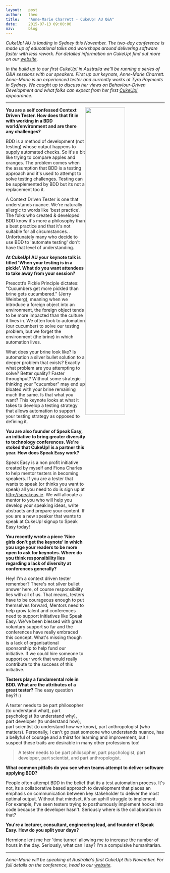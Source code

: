 ```yaml
---
layout:   post
author:   theo
title:    "Anne-Marie Charrett - CukeUp! AU Q&A"
date:     2015-07-13 09:00:00
nav:      blog
---
```


*CukeUp! AU is landing in Sydney this November. The two-day conference is made up of educational talks and workshops around delivering software faster with less rework.  For detailed information on CukeUp! find out more on our [website](https://cucumber.io/events/cukeup-australia-2015).*

*In the build up to our first CukeUp! in Australia we'll be running a series of Q&A sessions with our speakers. First up our keynote, Anne-Marie Charrett. Anne-Marie is an experienced tester and currently works at Tyro Payments in Sydney. We caught up to discuss her views on Behaviour-Driven Development and what folks can expect from her first [CukeUp!](https://cucumber.io/events/cukeup-australia-2015) appearance.*
***

<img src="https://cucumber.io/images/blog/charrett-300.jpg" style="float:right; width:50%">


**You are a self confessed Context Driven Tester. How does that fit in with working in a BDD world/environment and are there any challenges?**

BDD is a method of development (not testing) whose output happens to supply automated checks. So it's a bit like trying to compare apples and oranges. The problem comes when the assumption that BDD is a testing approach and it's used to attempt to solve testing challenges. Testing can be supplemented by BDD but its not a replacement too it.

A Context Driven Tester is one that understands nuance. We're naturally allergic to words like 'best practice'. The folks who created & developed BDD know it's more a philosophy than a best practice and that it's not suitable for all circumstances. . Unfortunately many who decide to use BDD to  'automate testing' don't have that level of understanding.


**At CukeUp! AU your keynote talk is titled 'When your testing is in a pickle'. What do you want attendees to take away from your session?**

Prescott’s Pickle Principle dictates: "Cucumbers get more pickled than brine gets cucumbered." (Jerry Weinberg),  meaning when we introduce a foreign object into an environment, the foreign object tends to be more impacted than the culture it lives in. We often look to automation (our cucumber) to solve our testing problem, but we forget the environment (the brine) in which automation lives.

What does your brine look like? Is automation a silver bullet solution to a deeper problem that exists? Exactly what problem are you attempting to solve? Better quality? Faster throughput? Without some strategic thinking your "cucumber" may end up bloated with your brine remaining much the same. Is that what you want? This keynote looks at what it takes to develop a testing strategy that allows automation to support your testing strategy as opposed to defining it.

**You are also founder of Speak Easy, an initiative to bring greater diversity to technology conferences. We're stoked that CukeUp! is a partner this year. How does Speak Easy work?**

Speak Easy is a non profit initiative created by myself and Fiona Charles to help mentor testers in becoming speakers. If you are a tester that wants to speak (or thinks you want to speak) all you need to do is sign up at http://speakeas.ie. We will allocate a mentor to you who will help you develop your speaking ideas, write abstracts and prepare your content. If you are a new speaker that wants to speak at CukeUp! signup to Speak Easy today!

**You recently wrote a piece ‘Nice girls don't get the keynote’ in which you urge your readers to be more open to ask for keynotes. Where do you think responsibility lies regarding a lack of diversity at conferences generally?**

Hey! I'm a context driven tester remember? There's not silver bullet answer here, of course responsibility lies with all of us.  That means, testers have to be courageous enough to put themselves forward, Mentors need to help grow talent and conferences need to support initiatives like Speak Easy. We've been blessed with great voluntary support so far and the conferences have really embraced this concept. What's missing though is a lack of organisational sponsorship to help fund our initiative. If we could hire someone to support our work that would really contribute to the success of this initiative.

**Testers play a fundamental role in BDD. What are the attributes of a great tester?**
The easy question hey?! :)

A tester needs to be part philosopher (to understand what), part psychologist (to understand why), part developer (to understand how), part scientist (to understand how we know), part anthropologist (who matters). Personally, I can't go past someone who understands nuance, has a bellyful of courage and a thirst for learning and improvement, but I suspect these traits are desirable in many other professions too!

> A tester needs to be part philosopher, part psychologist, part developer, part scientist, and part anthropologist.

**What common pitfalls do you see when teams attempt to deliver software applying BDD?**

People often attempt BDD in the belief that its a test automation process. It's not, its a collaborative based approach to development that places an emphasis on communication between key stakeholder to deliver the most optimal output. Without that mindset, it's an uphill struggle to implement. For example, I've seen testers trying to posthumously implement hooks into code because the developer hasn't. Seriously where is the collaboration in that?


**You're a lecturer, consultant, engineering lead, and founder of Speak Easy. How do you split your days?**

Hermione lent me her 'time turner' allowing me to increase the number of hours in the day. Seriously, what can I say? I'm a compulsive humanitarian.

***
*Anne-Marie will be speaking at Australia's first CukeUp! this November. For full details on the conference, head to our [website](https://cucumber.io/events/cukeup-australia-2015).*
